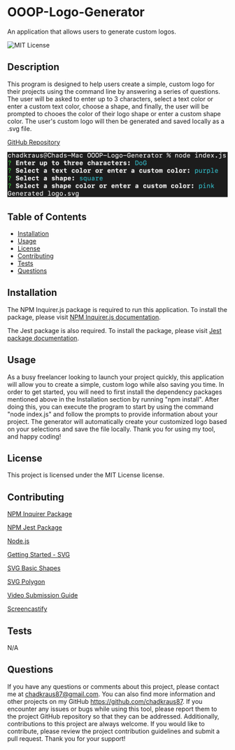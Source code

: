 # OOOP-Logo-Generator
An application that allows users to generate custom logos.

![MIT License](https://img.shields.io/badge/License-MIT-brightgreen)

## Description

This program is designed to help users create a simple, custom logo for their projects using the command line by answering a series of questions. The user will be asked to enter up to 3 characters, select a text color or enter a custom text color, choose a shape, and finally, the user will be prompted to chooes the color of their logo shape or enter a custom shape color. The user's custom logo will then be generated and saved locally as a .svg file.

[GitHub Repository](https://github.com/chadkraus87/OOOP-Logo-Generator)

![Terminal Demo](./examples/terminaldemo.png)

## Table of Contents

- [Installation](#installation)
- [Usage](#usage)
- [License](#license)
- [Contributing](#contributing)
- [Tests](#tests)
- [Questions](#questions)

## Installation

The NPM Inquirer.js package is required to run this application. To install the package, please visit [NPM Inquirer.js documentation](https://www.npmjs.com/package/inquirer).

The Jest package is also required. To install the package, please visit [Jest package documentation](https://www.npmjs.com/package/jest).

## Usage

As a busy freelancer looking to launch your project quickly, this application will allow you to create a simple, custom logo while also saving you time. In order to get started, you will need to first install the dependency packages mentioned above in the Installation section by running "npm install". After doing this, you can execute the program to start by using the command "node index.js" and follow the prompts to provide information about your project. The generator will automatically create your customized logo based on your selections and save the file locally. Thank you for using my tool, and happy coding!

## License

This project is licensed under the MIT License license.

## Contributing

[NPM Inquirer Package](https://www.npmjs.com/package/inquirer)

[NPM Jest Package](https://www.npmjs.com/package/jest)

[Node.js](https://nodejs.org/en/docs)

[Getting Started - SVG](https://developer.mozilla.org/en-US/docs/Web/SVG/Tutorial/Getting_Started)

[SVG Basic Shapes](https://developer.mozilla.org/en-US/docs/Web/SVG/Tutorial/Basic_Shapes)

[SVG Polygon](https://www.w3schools.com/graphics/svg_polygon.asp)

[Video Submission Guide](https://coding-boot-camp.github.io/full-stack/computer-literacy/video-submission-guide)

[Screencastify](https://www.screencastify.com/)

## Tests

N/A

## Questions

If you have any questions or comments about this project, please contact me at chadkraus87@gmail.com. You can also find more information and other projects on my GitHub https://github.com/chadkraus87. If you encounter any issues or bugs while using this tool, please report them to the project GitHub repository so that they can be addressed. Additionally, contributions to this project are always welcome. If you would like to contribute, please review the project contribution guidelines and submit a pull request. Thank you for your support!

